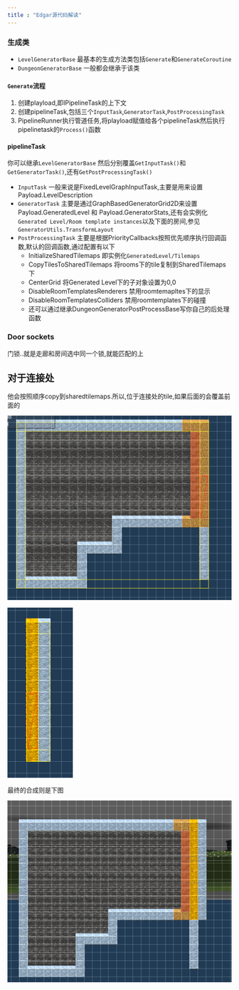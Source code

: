 ```yaml
---
title : "Edgar源代码解读"
---
```




### 生成类

- `LevelGeneratorBase`  最基本的生成方法类包括`Generate`和`GenerateCoroutine`
- `DungeonGeneratorBase` 一般都会继承于该类

#### `Generate`流程

1. 创建playload,即IPipelineTask的上下文
2. 创建pipelineTask,包括三个`InputTask`,`GeneratorTask`,`PostProcessingTask`
3. PipelineRunner执行管道任务,将playload赋值给各个pipelineTask然后执行pipelinetask的`Process()`函数

#### pipelineTask

你可以继承`LevelGeneratorBase`  然后分别覆盖`GetInputTask()`和`GetGeneratorTask()`,还有`GetPostProcessingTask()`

- `InputTask`   一般来说是FixedLevelGraphInputTask,主要是用来设置Payload.LevelDescription 
- `GeneratorTask`   主要是通过GraphBasedGeneratorGrid2D来设置Payload.GeneratedLevel 和 Payload.GeneratorStats,还有会实例化`Generated Level/Room template instances`以及下面的房间,参见`GeneratorUtils.TransformLayout`
- `PostProcessingTask`  主要是根据PriorityCallbacks按照优先顺序执行回调函数,默认的回调函数,通过配置有以下
  -  InitializeSharedTilemaps 即实例化`GeneratedLevel/Tilemaps`
  - CopyTilesToSharedTilemaps 将rooms下的tile复制到SharedTilemaps 下
  - CenterGrid 将Generated Level下的子对象设置为0,0
  - DisableRoomTemplatesRenderers    禁用roomtemapltes下的显示
  - DisableRoomTemplatesColliders  禁用roomtemplates下的碰撞
  - 还可以通过继承DungeonGeneratorPostProcessBase写你自己的后处理函数



### Door sockets

门锁..就是走廊和房间选中同一个锁,就能匹配的上





## 对于连接处

他会按照顺序copy到sharedtilemaps.所以,位于连接处的tile,如果后面的会覆盖前面的

![image-20210630183742467](../../assets/images/2021-06-12-edgar-code-read/image-20210630183742467.png)



![image-20210630183825008](../../assets/images/2021-06-12-edgar-code-read/image-20210630183825008.png)



最终的合成则是下图

![image-20210630183914172](../../assets/images/2021-06-12-edgar-code-read/image-20210630183914172.png)